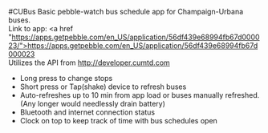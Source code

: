 #CUBus
Basic pebble-watch bus schedule app for Champaign-Urbana buses.<br />
Link to app: <a href "https://apps.getpebble.com/en_US/application/56df439e68994fb67d000023/">https://apps.getpebble.com/en_US/application/56df439e68994fb67d000023</a><br/>
Utilizes the API from <a href = "http://developer.cumtd.com">http://developer.cumtd.com</a><br />
<ul>
<li>Long press to change stops</li>
<li>Short press or Tap(shake) device to refresh buses</li>
<li>Auto-refreshes up to 10 min from app load or buses manually refreshed.(Any longer would needlessly drain battery)</li>
<li>Bluetooth and internet connection status</li>
<li>Clock on top to keep track of time with bus schedules open</li>
</ul>
